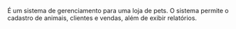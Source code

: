 É um sistema de gerenciamento para uma loja de pets. O sistema permite o cadastro de animais, clientes e vendas, além de exibir relatórios.
